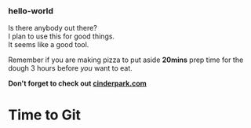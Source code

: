 ### hello-world
Is there anybody out there?  
I plan to use this for good things.  
It seems like a good tool.

Remember if you are making pizza to put aside **20mins** prep time for the dough 3 hours before *you* want to eat.

**Don't forget to check out [cinderpark.com](http://cinderpark.com)**

# Time to Git
